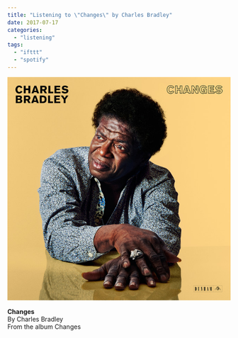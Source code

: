 ```yaml
---
title: "Listening to \"Changes\" by Charles Bradley"
date: 2017-07-17
categories: 
  - "listening"
tags: 
  - "ifttt"
  - "spotify"
---
```


![](images/1mgZWuJ)  
  
**Changes**  
By Charles Bradley  
From the album Changes
